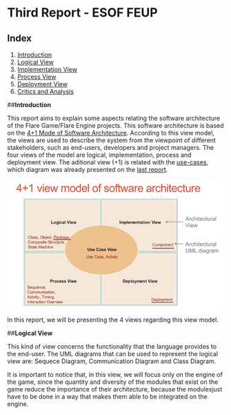 # Third Report - ESOF FEUP

## Index
1. [Introduction](#intro)
2. [Logical View](#log)
3. [Implementation View](#imp)
4. [Process View](#pro)
5. [Deployment View](#dep)
6. [Critics and Analysis](#crit)

##**Introduction** <a name ="intro"></a>

This report aims to explain some aspects relating the software architecture of the Flare Game/Flare Engine projects. This software architecture is based on the [4+1 Mode of Software Architecture](http://cic.puj.edu.co/wiki/lib/exe/fetch.php?media=materias:mazeiar-kruchten-4_1.pdf).
According to this view model, the views are used to describe the system from the viewpoint of different stakeholders, such as end-users, developers and project managers. The four views of the model are logical, implementation, process and deployment view. The aditional view (+1) is related with the [use-cases](https://github.com/Francisca96/flare-game/blob/master/ESOF_docs/res/use_case.PNG), which diagram was already presented on the [last report](https://github.com/Francisca96/flare-game/blob/master/ESOF_docs/2nd_Assignment.md).

![Image](https://github.com/Francisca96/flare-game/blob/master/ESOF_docs/res/4%2B1model.png)

In this report, we will be presenting the 4 views regarding this view model.

##**Logical View** <a name ="log"></a>

This kind of view concerns the functionality that the language provides to the end-user. The UML diagrams that can be used to represent the logical view are: Sequece Diagram, Communication Diagram and Class Diagram.

It is important to notice that, in this view, we will focus only on the engine of the game, since the quantity and diversity of the modules that exist on the game reduce the importance of their architecture, because the modulesjust have to be done in a way that makes them able to be integrated on the engine.
